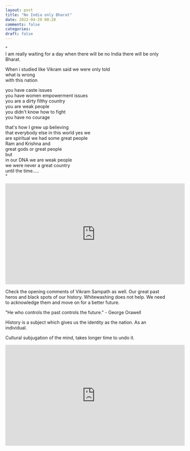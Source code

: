 ```yaml
---
layout: post
title: "No India only Bharat"
date: 2022-04-29 00:20
comments: false
categories:
draft: false
---
```


"    
I am really waiting for a day when there will be no India there will be only Bharat.  
    
When i studied like Vikram said we were only told  
what is wrong  
with this nation  
  
you have caste issues  
you have women empowerment issues  
you are a dirty filthy country  
you are weak people  
you didn't know how to fight   
you have no courage  
  
that's how I grew up believing  
that everybody else in this world yes we  
are spiritual we had some great people  
Ram and Krishna and  
great gods or great people  
but  
in our DNA we are weak people  
we were never a great country  
until the time.....  
"  

<iframe width="560" height="315" src="https://www.youtube.com/embed/G0afm7NyNUM" title="YouTube video player" frameborder="0" allow="accelerometer; autoplay; clipboard-write; encrypted-media; gyroscope; picture-in-picture" allowfullscreen></iframe>

Check the opening comments of Vikram Sampath as well. Our great past heros and black spots of our history. Whitewashing does not help. We need to acknowledge them and move on for a better future.

"He who controls the past controls the future." - George Orawell

History is a subject which gives us the identity as the nation. As an individual.

Cultural subjugation of the mind, takes longer time to undo it.

<iframe width="560" height="315" src="https://www.youtube.com/embed/5JqY0QgZEmQ" title="YouTube video player" frameborder="0" allow="accelerometer; autoplay; clipboard-write; encrypted-media; gyroscope; picture-in-picture" allowfullscreen></iframe>

